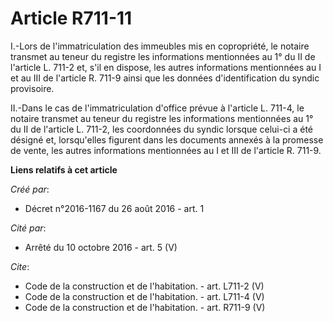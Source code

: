 # Article R711-11

I.-Lors de l'immatriculation des immeubles mis en copropriété, le notaire transmet au teneur du registre les informations
mentionnées au 1° du II de l'article L. 711-2 et, s'il en dispose, les autres informations mentionnées au I et au III de
l'article R. 711-9 ainsi que les données d'identification du syndic provisoire. 

II.-Dans le cas de l'immatriculation d'office prévue à l'article L. 711-4, le notaire transmet au teneur du registre les
informations mentionnées au 1° du II de l'article L. 711-2, les coordonnées du syndic lorsque celui-ci a été désigné et,
lorsqu'elles figurent dans les documents annexés à la promesse de vente, les autres informations mentionnées au I et III de
l'article R. 711-9.

**Liens relatifs à cet article**

_Créé par_:

  - Décret n°2016-1167 du 26 août 2016 - art. 1

_Cité par_:

  - Arrêté du 10 octobre 2016 - art. 5 (V)

_Cite_:

  - Code de la construction et de l'habitation. - art. L711-2 (V)
  - Code de la construction et de l'habitation. - art. L711-4 (V)
  - Code de la construction et de l'habitation. - art. R711-9 (V)

